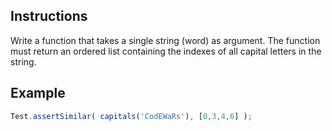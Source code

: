## Instructions
Write a function that takes a single string (word) as argument. The function must return an ordered list containing the indexes of all capital letters in the string.

## Example
```js
Test.assertSimilar( capitals('CodEWaRs'), [0,3,4,6] );
```
